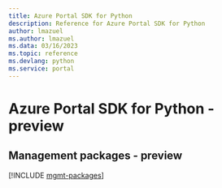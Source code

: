 ```yaml
---
title: Azure Portal SDK for Python
description: Reference for Azure Portal SDK for Python
author: lmazuel
ms.author: lmazuel
ms.data: 03/16/2023
ms.topic: reference
ms.devlang: python
ms.service: portal
---
```

# Azure Portal SDK for Python - preview

## Management packages - preview
[!INCLUDE [mgmt-packages](portal-mgmt-index.md)]